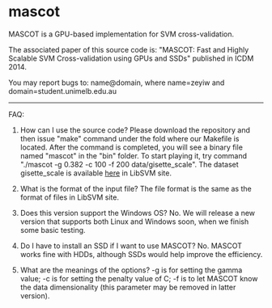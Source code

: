 mascot
======
MASCOT is a GPU-based implementation for SVM cross-validation.

The associated paper of this source code is: "MASCOT: Fast and Highly Scalable SVM Cross-validation using GPUs and SSDs" published in ICDM 2014.

You may report bugs to: name@domain, where name=zeyiw and domain=student.unimelb.edu.au

---------
FAQ:

1. How can I use the source code?
Please download the repository and then issue "make" command under the fold where our Makefile is located. After the command is completed, you will see a binary file named "mascot" in the "bin" folder. To start playing it, try command "./mascot -g 0.382 -c 100 -f 200 data/gisette\_scale". The dataset gisette_scale is available <a href=""> here</a> in LibSVM site.

2. What is the format of the input file?
The file format is the same as the format of files in LibSVM site.

3. Does this version support the Windows OS?
No. We will release a new version that supports both Linux and Windows soon, when we finish some basic testing.

4. Do I have to install an SSD if I want to use MASCOT?
No. MASCOT works fine with HDDs, although SSDs would help improve the efficiency.

5. What are the meanings of the options?
-g is for setting the gamma value; -c is for setting the penalty value of C; -f is to let MASCOT know the data dimensionality (this parameter may be removed in latter version).
